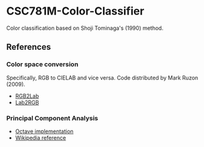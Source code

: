 # CSC781M-Color-Classifier
Color classification based on Shoji Tominaga's (1990) method.

## References

### Color space conversion
Specifically, RGB to CIELAB and vice versa. Code distributed by Mark Ruzon (2009).

* [RGB2Lab](http://www.mathworks.com/matlabcentral/fileexchange/24009-rgb2lab/content/RGB2Lab.m)
* [Lab2RGB](http://www.mathworks.com/matlabcentral/fileexchange/24010-lab2rgb/content//Lab2RGB.m)

### Principal Component Analysis

* [Octave implementation](http://www.bytefish.de/blog/pca_lda_with_gnu_octave/)
* [Wikipedia reference](http://en.wikipedia.org/wiki/Principal_component_analysis)

